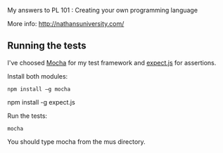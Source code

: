 My answers to PL 101 : Creating your own programming language

More info: http://nathansuniversity.com/

Running the tests
-----------------
I've choosed [Mocha](http://visionmedia.github.com/mocha/) for my test framework and [expect.js](http://https://github.com/LearnBoost/expect.js) for assertions.

Install both modules:

	npm install –g mocha 
  npm install -g expect.js

Run the tests:

	mocha

You should type mocha from the mus directory.
